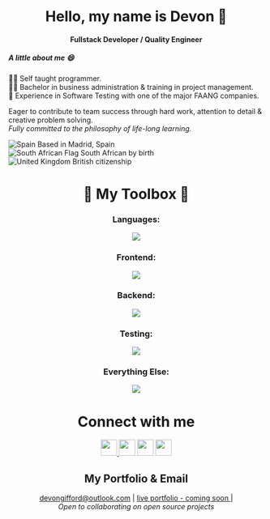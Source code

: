 
<h1 align="center">Hello, my name is Devon 👋  </h1>
<h4 align="center">Fullstack Developer / Quality Engineer</h4>

<h5 align="left">A little about me 😄</h5>

👨‍💻  Self taught programmer.<br>
👨‍🎓  Bachelor in business administration & training in project management.<br>
🍎  Experience in Software Testing with one of the major FAANG companies.<br>

Eager to contribute to team success through hard work, attention to detail & creative problem solving.<br>
_Fully committed to the philosophy of life-long learning._<br>


![Spain](https://raw.githubusercontent.com/stevenrskelton/flag-icon/master/png/16/country-4x3/es.png "Spain")  Based in Madrid, Spain<br>
![South African Flag](https://i.imgur.com/Uht7KAh.png)  South African by birth<br>
![United Kingdom](https://raw.githubusercontent.com/stevenrskelton/flag-icon/master/png/16/country-4x3/gb.png "United Kingdom")  British citizenship<br>



<h1 align="center">🧰 My Toolbox 🧰</h1>
<h3 align="center">Languages:</h3>
<p align="center">
  <a href="https://skillicons.dev">
    <img src="https://skillicons.dev/icons?i=js,ts,py,swift" />
  </a>
</p>


<h3 align="center">Frontend:</h3>
<p align="center">
  <a href="https://skillicons.dev">
    <img src="https://skillicons.dev/icons?i=html,css,tailwind,bootstrap,sass,styledcomponents,svg,react,redux,graphql,webpack,vite,babel,apollo&perline=7" />
  </a>
</p> 
 
 
 <h3 align="center">Backend:</h3>
<p align="center">
  <a href="https://skillicons.dev">
    <img src="https://skillicons.dev/icons?i=nodejs,express,firebase,flask,postgres,mongodb,mysql,sequelize&perline=4" />
  </a>
</p> 


 <h3 align="center">Testing:</h3>
<p align="center">
  <a href="https://skillicons.dev">
    <img src="https://skillicons.dev/icons?i=postman,selenium,jest,gherkin" />
  </a>
</p> 
  

   <h3 align="center">Everything Else:</h3>
<p align="center">
  <a href="https://skillicons.dev">
    <img src="https://skillicons.dev/icons?i=regex,powershell,docker,aws,vscode,git,github,stackoverflow,wordpress,heroku,netlify,replit&perline=4" />
  </a>
</p> 



<h1 align="center">Connect with me  </h1>

<p align="center"> 
  <a href="https://www.linkedin.com/in/dbGifford" target="_blank" rel="noreferrer">
   <img src="https://raw.githubusercontent.com/danielcranney/readme-generator/main/public/icons/socials/linkedin.svg" width="32" height="32" />
  </a>
   <a href="https://www.github.com/DevonGifford" target="_blank" rel="noreferrer"><img src="https://raw.githubusercontent.com/danielcranney/readme-generator/main/public/icons/socials/twitter.svg" width="32" height="32" /></a> 
  <a href="https://discord.com/users/DevonGifford#7738" target="_blank" rel="noreferrer"><img src="https://raw.githubusercontent.com/danielcranney/readme-generator/main/public/icons/socials/discord.svg" width="32" height="32" /></a> 
  <a href="https://www.facebook.com/GiffordDevon" target="_blank" rel="noreferrer"><img src="https://raw.githubusercontent.com/danielcranney/readme-generator/main/public/icons/socials/facebook.svg" width="32" height="32" /></a> 
</p>

<h2 align="center">My Portfolio & Email</h2>

<p align="center">
  <a href="mailto:devongifford@outlook.com">devongifford@outlook.com</a> |
  <a href="#">live portfolio - coming soon </a> |<br>
 <em>Open to collaborating on open source projects</em>
</p>


